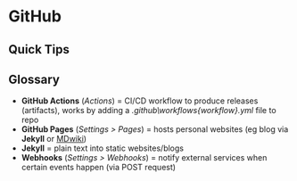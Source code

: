 # GitHub

## Quick Tips

## Glossary

* **GitHub Actions** (_Actions_) = CI/CD workflow to produce releases (artifacts), works by adding a _.github\workflows\{workflow}.yml_ file to repo
* **GitHub Pages** (_Settings > Pages_) = hosts personal websites (eg blog via **Jekyll** or [MDwiki](https://dynalon.github.io/mdwiki/#!index.md))
* **Jekyll** = plain text into static websites/blogs
* **Webhooks** (_Settings > Webhooks_) = notify external services when certain events happen (via POST request)
